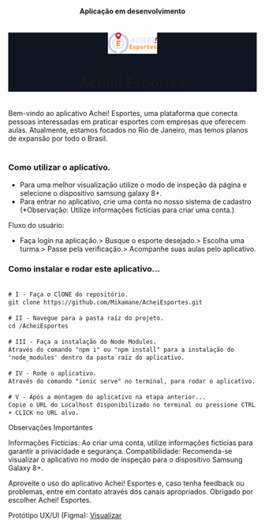 <div align="center">
  <h4>Aplicação em desenvolvimento</h4>
</div>
<br/>

<div align="center" style="background-color:#0e1621;">
  <img src="./src/assets/icon&logo/logo.svg" width="20%" /> <h1>Achei! Esportes</h1>
</div>

<br/>
Bem-vindo ao aplicativo Achei! Esportes, uma plataforma que conecta pessoas interessadas em praticar esportes com empresas que oferecem aulas. Atualmente, estamos focados no Rio de Janeiro, mas temos planos de expansão por todo o Brasil.<br/>
<br/>

### Como utilizar o aplicativo.

- Para uma melhor visualização utilize o modo de inspeção da página e selecione o dispositivo samsung galaxy 8+.<br/>
- Para entrar no aplicativo, crie uma conta no nosso sistema de cadastro (\*Observação: Utilize informações fictícias para criar uma conta.) <br/>

Fluxo do usuário:<br/>

-  Faça login na aplicação.> Busque o esporte desejado.> Escolha uma turma.>  Passe pela verificação.> Acompanhe suas aulas pelo aplicativo.<br/>

### Como instalar e rodar este aplicativo...

```Todos os passos são utilizando o -Git Bash-

# I - Faça o ClONE do repositório.
git clone https://github.com/Mikamane/AcheiEsportes.git

# II - Navegue para a pasta raíz do projeto.
cd /AcheiEsportes

# III - Faça a instalação do Node Modules.
Através do comando "npm i" ou "npm install" para a instalação do 'node_modules' dentro da pasta raíz do aplicativo.

# IV - Rode o aplicativo.
Através do comando "ionic serve" no terminal, para rodar o aplicativo.

# V - Após a montagem do aplicativo na etapa anterior...
Copie o URL do Localhost disponibilizado no terminal ou pressione CTRL + CLICK no URL alvo.
```

Observações Importantes

Informações Fictícias: Ao criar uma conta, utilize informações fictícias para garantir a privacidade e segurança.
Compatibilidade: Recomenda-se visualizar o aplicativo no modo de inspeção para o dispositivo Samsung Galaxy 8+.


Aproveite o uso do aplicativo Achei! Esportes e, caso tenha feedback ou problemas, entre em contato através dos canais apropriados. Obrigado por escolher Achei! Esportes.



Protótipo UX/UI (Figma): <a href="https://www.figma.com/embed?embed_host=share&url=https%3A%2F%2Fwww.figma.com%2Fproto%2F94rsdTbvtCOsRpVNSc5LO8%2FAchei!-Esportes%3Ftype%3Ddesign%26node-id%3D232-2%26t%3DVtVkp7Pe6v23Frhh-1%26scaling%3Dscale-down%26page-id%3D0%253A1%26starting-point-node-id%3D232%253A2%26show-proto-sidebar%3D1%26mode%3Ddesign
">Visualizar</a> 


